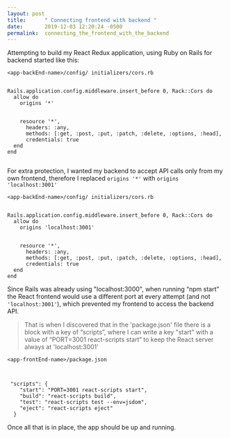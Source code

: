 ```yaml
---
layout: post
title:      " Connecting frontend with backend "
date:       2019-12-03 12:20:24 -0500
permalink:  connecting_the_frontend_with_the_backend
---
```





Attempting to build my React Redux application, using Ruby on Rails for backend started like this:

```
<app-backEnd-name>/config/ initializers/cors.rb

 
Rails.application.config.middleware.insert_before 0, Rack::Cors do
  allow do
    origins '*'
  

    resource '*',
      headers: :any,
      methods: [:get, :post, :put, :patch, :delete, :options, :head],
      credentials: true
  end
end


```


For extra protection, I wanted my backend to accept API calls only from my own frontend, therefore I replaced `origins '*'` with `origins 'localhost:3001'`

```
<app-backEnd-name>/config/ initializers/cors.rb


Rails.application.config.middleware.insert_before 0, Rack::Cors do
  allow do
    origins 'localhost:3001'
  

    resource '*',
      headers: :any,
      methods: [:get, :post, :put, :patch, :delete, :options, :head],
      credentials: true
  end
end
```

Since Rails was already using "localhost:3000", when running “npm start” the React frontend would use a different port at every attempt (and not `'localhost:3001'`), which prevented my frontend to access the backend API. 
> That is when I discovered that in the 'package.json' file there is a block with a key of “scripts”, where I can write a key "start" with a value of “PORT=3001 react-scripts start“ to keep the React server always at 'localhost:3001'


```
<app-frontEnd-name>/package.json



 "scripts": {
    "start": "PORT=3001 react-scripts start",
    "build": "react-scripts build",
    "test": "react-scripts test --env=jsdom",
    "eject": "react-scripts eject"
  }
```



Once all that is in place, the app should be up and running.






